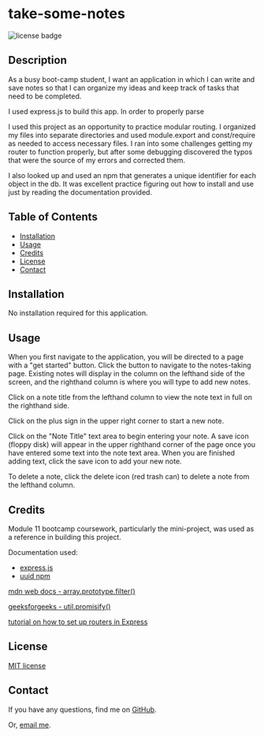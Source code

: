 # take-some-notes

![license badge](https://img.shields.io/github/license/rbkeyes/take-some-notes)

## Description

As a busy boot-camp student, I want an application in which I can write and save notes so that I can organize my ideas and keep track of tasks that need to be completed. 

I used express.js to build this app. In order to properly parse 

I used this project as an opportunity to practice modular routing. I organized my files into separate directories and used module.export and const/require as needed to access necessary files. I ran into some challenges getting my router to function properly, but after some debugging discovered the typos that were the source of my errors and corrected them. 

I also looked up and used an npm that generates a unique identifier for each object in the db. It was excellent practice figuring out how to install and use just by reading the documentation provided. 

## Table of Contents

- [Installation](#installation)
- [Usage](#usage)
- [Credits](#credits)
- [License](#license)
- [Contact](#contact)

## Installation

No installation required for this application.

## Usage

When you first navigate to the application, you will be directed to a page with a "get started" button. Click the button to navigate to the notes-taking page. Existing notes will display in the column on the lefthand side of the screen, and the righthand column is where you will type to add new notes. 

Click on a note title from the lefthand column to view the note text in full on the righthand side. 

Click on the plus sign in the upper right corner to start a new note. 

Click on the "Note Title" text area to begin entering your note. A save icon (floppy disk) will appear in the upper righthand corner of the page once you have entered some text into the note text area. When you are finished adding text, click the save icon to add your new note.

To delete a note, click the delete icon (red trash can) to delete a note from the lefthand column.

## Credits

Module 11 bootcamp coursework, particularly the mini-project, was used as a reference in building this project.

Documentation used:
- [express.js](https://expressjs.com/)
- [uuid npm](https://www.npmjs.com/package/uuid)

[mdn web docs - array.prototype.filter()](https://developer.mozilla.org/en-US/docs/Web/JavaScript/Reference/Global_Objects/Array/filter)

[geeksforgeeks - util.promisify()](https://www.geeksforgeeks.org/node-js-util-promisify-method/)

[tutorial on how to set up routers in Express](https://medium.com/@zachcaceres/child-routers-in-express-56f904597b1b)

## License

[MIT license](./LICENSE)

## Contact

If you have any questions, find me on [GitHub](https://github.com/rbkeyes).

Or, [email me](mailto:rbkeyes@gmail.com).
